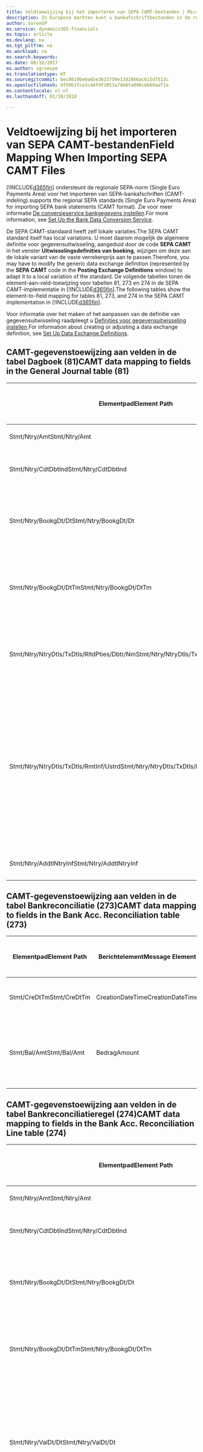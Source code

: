 ```yaml
---
title: Veldtoewijzing bij het importeren van SEPA CAMT-bestanden | Microsoft Docs
description: In Europese markten kunt u bankafschriftbestanden in de regionale SEPA-norm (Single Euro Payments Area) importeren.
author: SorenGP
ms.service: dynamics365-financials
ms.topic: article
ms.devlang: na
ms.tgt_pltfrm: na
ms.workload: na
ms.search.keywords: 
ms.date: 08/18/2017
ms.author: sgroespe
ms.translationtype: HT
ms.sourcegitcommit: bec0619be0a65e3625759e13d2866ac615d7513c
ms.openlocfilehash: 9f99b1fce3c44fdf2053a74b8fa090c6b69aef1a
ms.contentlocale: nl-nl
ms.lasthandoff: 01/30/2018

---
```

# <a name="field-mapping-when-importing-sepa-camt-files"></a><span data-ttu-id="a03bd-103">Veldtoewijzing bij het importeren van SEPA CAMT-bestanden</span><span class="sxs-lookup"><span data-stu-id="a03bd-103">Field Mapping When Importing SEPA CAMT Files</span></span>
[!INCLUDE[d365fin](includes/d365fin_md.md)] <span data-ttu-id="a03bd-104"> ondersteunt de regionale SEPA-norm (Single Euro Payments Area) voor het importeren van SEPA-bankafschriften (CAMT-indeling).</span><span class="sxs-lookup"><span data-stu-id="a03bd-104">supports the regional SEPA standards (Single Euro Payments Area) for importing SEPA bank statements (CAMT format).</span></span> <span data-ttu-id="a03bd-105">Zie voor meer informatie [De conversieservice bankgegevens instellen](bank-how-setup-bank-data-conversion-service.md).</span><span class="sxs-lookup"><span data-stu-id="a03bd-105">For more information, see [Set Up the Bank Data Conversion Service](bank-how-setup-bank-data-conversion-service.md).</span></span>  

 <span data-ttu-id="a03bd-106">De SEPA CAMT-standaard heeft zelf lokale variaties.</span><span class="sxs-lookup"><span data-stu-id="a03bd-106">The SEPA CAMT standard itself has local variations.</span></span> <span data-ttu-id="a03bd-107">U moet daarom mogelijk de algemene definitie voor gegevensuitwisseling, aangeduid door de code **SEPA CAMT** in het venster **Uitwisselingsdefinities van boeking**, wijzigen om deze aan de lokale variant van de vaste verrekenprijs aan te passen.</span><span class="sxs-lookup"><span data-stu-id="a03bd-107">Therefore, you may have to modify the generic data exchange definition (represented by the **SEPA CAMT** code in the **Posting Exchange Definitions** window) to adapt it to a local variation of the standard.</span></span> <span data-ttu-id="a03bd-108">De volgende tabellen tonen de element-aan-veld-toewijzing voor tabellen 81, 273 en 274 in de SEPA CAMT-implementatie in [!INCLUDE[d365fin](includes/d365fin_md.md)].</span><span class="sxs-lookup"><span data-stu-id="a03bd-108">The following tables show the element-to-field mapping for tables 81, 273, and 274 in the SEPA CAMT implementation in [!INCLUDE[d365fin](includes/d365fin_md.md)].</span></span>  

 <span data-ttu-id="a03bd-109">Voor informatie over het maken of het aanpassen van de definitie van gegevensuitwisseling raadpleegt u [Definities voor gegevensuitwisseling instellen](across-how-to-set-up-data-exchange-definitions.md).</span><span class="sxs-lookup"><span data-stu-id="a03bd-109">For information about creating or adjusting a data exchange definition, see [Set Up Data Exchange Definitions](across-how-to-set-up-data-exchange-definitions.md).</span></span>  

## <a name="camt-data-mapping-to-fields-in-the-general-journal-table-81"></a><span data-ttu-id="a03bd-110">CAMT-gegevenstoewijzing aan velden in de tabel Dagboek (81)</span><span class="sxs-lookup"><span data-stu-id="a03bd-110">CAMT data mapping to fields in the General Journal table (81)</span></span>  

|<span data-ttu-id="a03bd-111">Elementpad</span><span class="sxs-lookup"><span data-stu-id="a03bd-111">Element Path</span></span>|<span data-ttu-id="a03bd-112">Berichtelement</span><span class="sxs-lookup"><span data-stu-id="a03bd-112">Message Element</span></span>|<span data-ttu-id="a03bd-113">Gegevenssoort</span><span class="sxs-lookup"><span data-stu-id="a03bd-113">Data Type</span></span>|<span data-ttu-id="a03bd-114">Omschrijving</span><span class="sxs-lookup"><span data-stu-id="a03bd-114">Description</span></span>|<span data-ttu-id="a03bd-115">Identificatie voor een negatief teken</span><span class="sxs-lookup"><span data-stu-id="a03bd-115">Negative-Sign Identifier</span></span>|<span data-ttu-id="a03bd-116">Veldnr.</span><span class="sxs-lookup"><span data-stu-id="a03bd-116">Field No.</span></span>|<span data-ttu-id="a03bd-117">Veldnaam</span><span class="sxs-lookup"><span data-stu-id="a03bd-117">Field Name</span></span>|  
|------------------|---------------------|---------------|-----------------|-------------------------------|---------------|----------------|  
|<span data-ttu-id="a03bd-118">Stmt/Ntry/Amt</span><span class="sxs-lookup"><span data-stu-id="a03bd-118">Stmt/Ntry/Amt</span></span>|<span data-ttu-id="a03bd-119">Bedrag</span><span class="sxs-lookup"><span data-stu-id="a03bd-119">Amount</span></span>|<span data-ttu-id="a03bd-120">Decimaal</span><span class="sxs-lookup"><span data-stu-id="a03bd-120">Decimal</span></span>|<span data-ttu-id="a03bd-121">Het geldbedrag in de kaspost</span><span class="sxs-lookup"><span data-stu-id="a03bd-121">The amount of money in the cash entry</span></span>||<span data-ttu-id="a03bd-122">13</span><span class="sxs-lookup"><span data-stu-id="a03bd-122">13</span></span>|<span data-ttu-id="a03bd-123">Bedrag</span><span class="sxs-lookup"><span data-stu-id="a03bd-123">Amount</span></span>|  
|<span data-ttu-id="a03bd-124">Stmt/Ntry/CdtDbtInd</span><span class="sxs-lookup"><span data-stu-id="a03bd-124">Stmt/Ntry/CdtDbtInd</span></span>|<span data-ttu-id="a03bd-125">CreditDebitIndicator</span><span class="sxs-lookup"><span data-stu-id="a03bd-125">CreditDebitIndicator</span></span>|<span data-ttu-id="a03bd-126">Tekst</span><span class="sxs-lookup"><span data-stu-id="a03bd-126">Text</span></span>|<span data-ttu-id="a03bd-127">Geeft aan of de post een credit- of een debetpost is</span><span class="sxs-lookup"><span data-stu-id="a03bd-127">Indicates whether the entry is a credit or a debit entry</span></span>|<span data-ttu-id="a03bd-128">DBIT</span><span class="sxs-lookup"><span data-stu-id="a03bd-128">DBIT</span></span>|<span data-ttu-id="a03bd-129">13</span><span class="sxs-lookup"><span data-stu-id="a03bd-129">13</span></span>|<span data-ttu-id="a03bd-130">Bedrag</span><span class="sxs-lookup"><span data-stu-id="a03bd-130">Amount</span></span>|  
|<span data-ttu-id="a03bd-131">Stmt/Ntry/BookgDt/Dt</span><span class="sxs-lookup"><span data-stu-id="a03bd-131">Stmt/Ntry/BookgDt/Dt</span></span>|<span data-ttu-id="a03bd-132">Datum</span><span class="sxs-lookup"><span data-stu-id="a03bd-132">Date</span></span>|<span data-ttu-id="a03bd-133">Datum</span><span class="sxs-lookup"><span data-stu-id="a03bd-133">Date</span></span>|<span data-ttu-id="a03bd-134">De datum waarop een post wordt geboekt naar een rekening in de boeken van de rekeningservice</span><span class="sxs-lookup"><span data-stu-id="a03bd-134">The date when an entry is posted to an account on the account servicer's books</span></span>||<span data-ttu-id="a03bd-135">5</span><span class="sxs-lookup"><span data-stu-id="a03bd-135">5</span></span>|<span data-ttu-id="a03bd-136">Boekingsdatum</span><span class="sxs-lookup"><span data-stu-id="a03bd-136">Posting Date</span></span>|  
|<span data-ttu-id="a03bd-137">Stmt/Ntry/BookgDt/DtTm</span><span class="sxs-lookup"><span data-stu-id="a03bd-137">Stmt/Ntry/BookgDt/DtTm</span></span>|<span data-ttu-id="a03bd-138">DateTime</span><span class="sxs-lookup"><span data-stu-id="a03bd-138">DateTime</span></span>|<span data-ttu-id="a03bd-139">DateTime</span><span class="sxs-lookup"><span data-stu-id="a03bd-139">DateTime</span></span>|<span data-ttu-id="a03bd-140">De datum en tijd waarop een post wordt geboekt naar een rekening in de boeken van de rekeningservice</span><span class="sxs-lookup"><span data-stu-id="a03bd-140">The date and time when an entry is posted to an account on the account servicer's books</span></span>||<span data-ttu-id="a03bd-141">5</span><span class="sxs-lookup"><span data-stu-id="a03bd-141">5</span></span>|<span data-ttu-id="a03bd-142">Boekingsdatum</span><span class="sxs-lookup"><span data-stu-id="a03bd-142">Posting Date</span></span>|  
|<span data-ttu-id="a03bd-143">Stmt/Ntry/NtryDtls/TxDtls/RltdPties/Dbtr/Nm</span><span class="sxs-lookup"><span data-stu-id="a03bd-143">Stmt/Ntry/NtryDtls/TxDtls/RltdPties/Dbtr/Nm</span></span>|<span data-ttu-id="a03bd-144">Naam</span><span class="sxs-lookup"><span data-stu-id="a03bd-144">Name</span></span>|<span data-ttu-id="a03bd-145">Tekst</span><span class="sxs-lookup"><span data-stu-id="a03bd-145">Text</span></span>|<span data-ttu-id="a03bd-146">De naam van de partij die een geldbedrag is verschuldigd aan de (uiteindelijke) incassant</span><span class="sxs-lookup"><span data-stu-id="a03bd-146">The name of the party that owes an amount of money to the (ultimate) creditor</span></span>||<span data-ttu-id="a03bd-147">1221</span><span class="sxs-lookup"><span data-stu-id="a03bd-147">1221</span></span>|<span data-ttu-id="a03bd-148">Informatie over betaler</span><span class="sxs-lookup"><span data-stu-id="a03bd-148">Payer Information</span></span>|  
|<span data-ttu-id="a03bd-149">Stmt/Ntry/NtryDtls/TxDtls/RmtInf/Ustrd</span><span class="sxs-lookup"><span data-stu-id="a03bd-149">Stmt/Ntry/NtryDtls/TxDtls/RmtInf/Ustrd</span></span>|<span data-ttu-id="a03bd-150">Ongestructureerd</span><span class="sxs-lookup"><span data-stu-id="a03bd-150">Unstructured</span></span>|<span data-ttu-id="a03bd-151">Tekst</span><span class="sxs-lookup"><span data-stu-id="a03bd-151">Text</span></span>|<span data-ttu-id="a03bd-152">Informatie die wordt verschaft om de afstemming/reconciliatie mogelijk te maken van een post met de artikelen die de betaling wordt geacht te vereffenen, zoals commerciële facturen in een vorderingsysteem, in een ongestructureerde vorm</span><span class="sxs-lookup"><span data-stu-id="a03bd-152">Information supplied to enable the matching/reconciliation of an entry with the items that the payment is intended to settle, such as commercial invoices in an accounts-receivable system, in an unstructured form</span></span>||<span data-ttu-id="a03bd-153">8</span><span class="sxs-lookup"><span data-stu-id="a03bd-153">8</span></span>|<span data-ttu-id="a03bd-154">Omschrijving</span><span class="sxs-lookup"><span data-stu-id="a03bd-154">Description</span></span>|  
|<span data-ttu-id="a03bd-155">Stmt/Ntry/AddtlNtryInf</span><span class="sxs-lookup"><span data-stu-id="a03bd-155">Stmt/Ntry/AddtlNtryInf</span></span>|<span data-ttu-id="a03bd-156">AdditionalEntryInformation</span><span class="sxs-lookup"><span data-stu-id="a03bd-156">AdditionalEntryInformation</span></span>|<span data-ttu-id="a03bd-157">Tekst</span><span class="sxs-lookup"><span data-stu-id="a03bd-157">Text</span></span>|<span data-ttu-id="a03bd-158">Extra informatie over de invoer</span><span class="sxs-lookup"><span data-stu-id="a03bd-158">Additional information about the entry</span></span>||<span data-ttu-id="a03bd-159">1222</span><span class="sxs-lookup"><span data-stu-id="a03bd-159">1222</span></span>|<span data-ttu-id="a03bd-160">Transactie-informatie</span><span class="sxs-lookup"><span data-stu-id="a03bd-160">Transaction Information</span></span>|  

## <a name="camt-data-mapping-to-fields-in-the-bank-acc-reconciliation-table-273"></a><span data-ttu-id="a03bd-161">CAMT-gegevenstoewijzing aan velden in de tabel Bankreconciliatie (273)</span><span class="sxs-lookup"><span data-stu-id="a03bd-161">CAMT data mapping to fields in the Bank Acc. Reconciliation table (273)</span></span>  

|<span data-ttu-id="a03bd-162">Elementpad</span><span class="sxs-lookup"><span data-stu-id="a03bd-162">Element Path</span></span>|<span data-ttu-id="a03bd-163">Berichtelement</span><span class="sxs-lookup"><span data-stu-id="a03bd-163">Message Element</span></span>|<span data-ttu-id="a03bd-164">Gegevenssoort</span><span class="sxs-lookup"><span data-stu-id="a03bd-164">Data Type</span></span>|<span data-ttu-id="a03bd-165">Omschrijving</span><span class="sxs-lookup"><span data-stu-id="a03bd-165">Description</span></span>|<span data-ttu-id="a03bd-166">Identificatie voor een negatief teken</span><span class="sxs-lookup"><span data-stu-id="a03bd-166">Negative-Sign Identifier</span></span>|<span data-ttu-id="a03bd-167">Veldnr.</span><span class="sxs-lookup"><span data-stu-id="a03bd-167">Field No.</span></span>|<span data-ttu-id="a03bd-168">Veldnaam</span><span class="sxs-lookup"><span data-stu-id="a03bd-168">Field Name</span></span>|  
|------------------|---------------------|---------------|-----------------|-------------------------------|---------------|----------------|  
|<span data-ttu-id="a03bd-169">Stmt/CreDtTm</span><span class="sxs-lookup"><span data-stu-id="a03bd-169">Stmt/CreDtTm</span></span>|<span data-ttu-id="a03bd-170">CreationDateTime</span><span class="sxs-lookup"><span data-stu-id="a03bd-170">CreationDateTime</span></span>|<span data-ttu-id="a03bd-171">Datum</span><span class="sxs-lookup"><span data-stu-id="a03bd-171">Date</span></span>|<span data-ttu-id="a03bd-172">De datum en tijd waarop het bericht is gemaakt.</span><span class="sxs-lookup"><span data-stu-id="a03bd-172">The date and time when the message was created</span></span>||<span data-ttu-id="a03bd-173">3</span><span class="sxs-lookup"><span data-stu-id="a03bd-173">3</span></span>|<span data-ttu-id="a03bd-174">Afschriftdatum</span><span class="sxs-lookup"><span data-stu-id="a03bd-174">Statement Date</span></span>|  
|<span data-ttu-id="a03bd-175">Stmt/Bal/Amt</span><span class="sxs-lookup"><span data-stu-id="a03bd-175">Stmt/Bal/Amt</span></span>|<span data-ttu-id="a03bd-176">Bedrag</span><span class="sxs-lookup"><span data-stu-id="a03bd-176">Amount</span></span>|<span data-ttu-id="a03bd-177">Decimaal</span><span class="sxs-lookup"><span data-stu-id="a03bd-177">Decimal</span></span>|<span data-ttu-id="a03bd-178">Het bedrag dat resulteert uit de tot een nettowaarde teruggebrachte bedragen voor alle debet- en creditposten</span><span class="sxs-lookup"><span data-stu-id="a03bd-178">The amount resulting from the netted amounts for all debit and credit entries</span></span>||<span data-ttu-id="a03bd-179">4</span><span class="sxs-lookup"><span data-stu-id="a03bd-179">4</span></span>|<span data-ttu-id="a03bd-180">Eindsaldo afschrift</span><span class="sxs-lookup"><span data-stu-id="a03bd-180">Statement Ending Balance</span></span>|  

## <a name="camt-data-mapping-to-fields-in-the-bank-acc-reconciliation-line-table-274"></a><span data-ttu-id="a03bd-181">CAMT-gegevenstoewijzing aan velden in de tabel Bankreconciliatieregel (274)</span><span class="sxs-lookup"><span data-stu-id="a03bd-181">CAMT data mapping to fields in the Bank Acc. Reconciliation Line table (274)</span></span>  

|<span data-ttu-id="a03bd-182">Elementpad</span><span class="sxs-lookup"><span data-stu-id="a03bd-182">Element Path</span></span>|<span data-ttu-id="a03bd-183">Berichtelement</span><span class="sxs-lookup"><span data-stu-id="a03bd-183">Message Element</span></span>|<span data-ttu-id="a03bd-184">Gegevenssoort</span><span class="sxs-lookup"><span data-stu-id="a03bd-184">Data Type</span></span>|<span data-ttu-id="a03bd-185">Omschrijving</span><span class="sxs-lookup"><span data-stu-id="a03bd-185">Description</span></span>|<span data-ttu-id="a03bd-186">Identificatie voor een negatief teken</span><span class="sxs-lookup"><span data-stu-id="a03bd-186">Negative-Sign Identifier</span></span>|<span data-ttu-id="a03bd-187">Veldnr.</span><span class="sxs-lookup"><span data-stu-id="a03bd-187">Field No.</span></span>|<span data-ttu-id="a03bd-188">Veldnaam</span><span class="sxs-lookup"><span data-stu-id="a03bd-188">Field Name</span></span>|  
|------------------|---------------------|---------------|-----------------|-------------------------------|---------------|----------------|  
|<span data-ttu-id="a03bd-189">Stmt/Ntry/Amt</span><span class="sxs-lookup"><span data-stu-id="a03bd-189">Stmt/Ntry/Amt</span></span>|<span data-ttu-id="a03bd-190">Bedrag</span><span class="sxs-lookup"><span data-stu-id="a03bd-190">Amount</span></span>|<span data-ttu-id="a03bd-191">Decimaal</span><span class="sxs-lookup"><span data-stu-id="a03bd-191">Decimal</span></span>|<span data-ttu-id="a03bd-192">Het geldbedrag in de kaspost</span><span class="sxs-lookup"><span data-stu-id="a03bd-192">The amount of money in the cash entry</span></span>||<span data-ttu-id="a03bd-193">7</span><span class="sxs-lookup"><span data-stu-id="a03bd-193">7</span></span>|<span data-ttu-id="a03bd-194">Afschrifttotaal</span><span class="sxs-lookup"><span data-stu-id="a03bd-194">Statement Amount</span></span>|  
|<span data-ttu-id="a03bd-195">Stmt/Ntry/CdtDbtInd</span><span class="sxs-lookup"><span data-stu-id="a03bd-195">Stmt/Ntry/CdtDbtInd</span></span>|<span data-ttu-id="a03bd-196">CreditDebitIndicator</span><span class="sxs-lookup"><span data-stu-id="a03bd-196">CreditDebitIndicator</span></span>|<span data-ttu-id="a03bd-197">Tekst</span><span class="sxs-lookup"><span data-stu-id="a03bd-197">Text</span></span>|<span data-ttu-id="a03bd-198">Geeft aan of de post een credit- of een debetpost is</span><span class="sxs-lookup"><span data-stu-id="a03bd-198">Indicates whether the entry is a credit or a debit entry</span></span>|<span data-ttu-id="a03bd-199">DBIT</span><span class="sxs-lookup"><span data-stu-id="a03bd-199">DBIT</span></span>|<span data-ttu-id="a03bd-200">7</span><span class="sxs-lookup"><span data-stu-id="a03bd-200">7</span></span>|<span data-ttu-id="a03bd-201">Afschrifttotaal</span><span class="sxs-lookup"><span data-stu-id="a03bd-201">Statement Amount</span></span>|  
|<span data-ttu-id="a03bd-202">Stmt/Ntry/BookgDt/Dt</span><span class="sxs-lookup"><span data-stu-id="a03bd-202">Stmt/Ntry/BookgDt/Dt</span></span>|<span data-ttu-id="a03bd-203">Datum</span><span class="sxs-lookup"><span data-stu-id="a03bd-203">Date</span></span>|<span data-ttu-id="a03bd-204">Datum</span><span class="sxs-lookup"><span data-stu-id="a03bd-204">Date</span></span>|<span data-ttu-id="a03bd-205">De datum waarop een post wordt geboekt naar een rekening in de boeken van de rekeningservice</span><span class="sxs-lookup"><span data-stu-id="a03bd-205">The date when an entry is posted to an account on the account servicer's books</span></span>||<span data-ttu-id="a03bd-206">5</span><span class="sxs-lookup"><span data-stu-id="a03bd-206">5</span></span>|<span data-ttu-id="a03bd-207">Transactiedatum</span><span class="sxs-lookup"><span data-stu-id="a03bd-207">Transaction Date</span></span>|  
|<span data-ttu-id="a03bd-208">Stmt/Ntry/BookgDt/DtTm</span><span class="sxs-lookup"><span data-stu-id="a03bd-208">Stmt/Ntry/BookgDt/DtTm</span></span>|<span data-ttu-id="a03bd-209">DateTime</span><span class="sxs-lookup"><span data-stu-id="a03bd-209">DateTime</span></span>|<span data-ttu-id="a03bd-210">DateTime</span><span class="sxs-lookup"><span data-stu-id="a03bd-210">DateTime</span></span>|<span data-ttu-id="a03bd-211">De datum en tijd waarop een post wordt geboekt naar een rekening in de boeken van de rekeningservice</span><span class="sxs-lookup"><span data-stu-id="a03bd-211">The date and time when an entry is posted to an account on the account servicer's books</span></span>||<span data-ttu-id="a03bd-212">5</span><span class="sxs-lookup"><span data-stu-id="a03bd-212">5</span></span>|<span data-ttu-id="a03bd-213">Transactiedatum</span><span class="sxs-lookup"><span data-stu-id="a03bd-213">Transaction Date</span></span>|  
|<span data-ttu-id="a03bd-214">Stmt/Ntry/ValDt/Dt</span><span class="sxs-lookup"><span data-stu-id="a03bd-214">Stmt/Ntry/ValDt/Dt</span></span>|<span data-ttu-id="a03bd-215">Datum</span><span class="sxs-lookup"><span data-stu-id="a03bd-215">Date</span></span>|<span data-ttu-id="a03bd-216">Datum</span><span class="sxs-lookup"><span data-stu-id="a03bd-216">Date</span></span>|<span data-ttu-id="a03bd-217">De datum waarop activa beschikbaar worden voor de rekeninghouder in het geval van een creditpost, of niet meer beschikbaar zijn voor de rekeninghouder in het geval van een debetpost</span><span class="sxs-lookup"><span data-stu-id="a03bd-217">The date when assets become available to the account owner in case of a credit entry, or cease to be available to the account owner in case of a debit entry</span></span>||<span data-ttu-id="a03bd-218">12</span><span class="sxs-lookup"><span data-stu-id="a03bd-218">12</span></span>|<span data-ttu-id="a03bd-219">Waardedatum</span><span class="sxs-lookup"><span data-stu-id="a03bd-219">Value Date</span></span>|  
|<span data-ttu-id="a03bd-220">Stmt/Ntry/ValDt/DtTm</span><span class="sxs-lookup"><span data-stu-id="a03bd-220">Stmt/Ntry/ValDt/DtTm</span></span>|<span data-ttu-id="a03bd-221">DateTime</span><span class="sxs-lookup"><span data-stu-id="a03bd-221">DateTime</span></span>|<span data-ttu-id="a03bd-222">DateTime</span><span class="sxs-lookup"><span data-stu-id="a03bd-222">DateTime</span></span>|<span data-ttu-id="a03bd-223">De datum en tijd waarop activa beschikbaar worden voor de rekeninghouder in het geval van een creditpost, of niet meer beschikbaar zijn voor de rekeninghouder in het geval van een debetpost</span><span class="sxs-lookup"><span data-stu-id="a03bd-223">The date and time when assets become available to the account owner in case of a credit entry, or cease to be available to the account owner in case of a debit entry</span></span>||<span data-ttu-id="a03bd-224">12</span><span class="sxs-lookup"><span data-stu-id="a03bd-224">12</span></span>|<span data-ttu-id="a03bd-225">Waardedatum</span><span class="sxs-lookup"><span data-stu-id="a03bd-225">Value Date</span></span>|  
|<span data-ttu-id="a03bd-226">Stmt/Ntry/NtryDtls/TxDtls/RltdPties/Dbtr/Nm</span><span class="sxs-lookup"><span data-stu-id="a03bd-226">Stmt/Ntry/NtryDtls/TxDtls/RltdPties/Dbtr/Nm</span></span>|<span data-ttu-id="a03bd-227">Naam</span><span class="sxs-lookup"><span data-stu-id="a03bd-227">Name</span></span>|<span data-ttu-id="a03bd-228">Tekst</span><span class="sxs-lookup"><span data-stu-id="a03bd-228">Text</span></span>|<span data-ttu-id="a03bd-229">De naam van de partij die een geldbedrag is verschuldigd aan de (uiteindelijke) incassant</span><span class="sxs-lookup"><span data-stu-id="a03bd-229">The name of the party that owes an amount of money to the (ultimate) creditor</span></span>||<span data-ttu-id="a03bd-230">15</span><span class="sxs-lookup"><span data-stu-id="a03bd-230">15</span></span>|<span data-ttu-id="a03bd-231">Informatie over betaler</span><span class="sxs-lookup"><span data-stu-id="a03bd-231">Payer Information</span></span>|  
|<span data-ttu-id="a03bd-232">Stmt/Ntry/NtryDtls/TxDtls/RmtInf/Ustrd</span><span class="sxs-lookup"><span data-stu-id="a03bd-232">Stmt/Ntry/NtryDtls/TxDtls/RmtInf/Ustrd</span></span>|<span data-ttu-id="a03bd-233">Ongestructureerd</span><span class="sxs-lookup"><span data-stu-id="a03bd-233">Unstructured</span></span>|<span data-ttu-id="a03bd-234">Tekst</span><span class="sxs-lookup"><span data-stu-id="a03bd-234">Text</span></span>|<span data-ttu-id="a03bd-235">Informatie die wordt verschaft om de afstemming/reconciliatie mogelijk te maken van een post met de artikelen die de betaling wordt geacht te vereffenen, zoals commerciële facturen in een vorderingsysteem, in een ongestructureerde vorm</span><span class="sxs-lookup"><span data-stu-id="a03bd-235">Information supplied to enable the matching/reconciliation of an entry with the items that the payment is intended to settle, such as commercial invoices in an accounts-receivable system, in an unstructured form</span></span>||<span data-ttu-id="a03bd-236">6</span><span class="sxs-lookup"><span data-stu-id="a03bd-236">6</span></span>|<span data-ttu-id="a03bd-237">Omschrijving</span><span class="sxs-lookup"><span data-stu-id="a03bd-237">Description</span></span>|  
|<span data-ttu-id="a03bd-238">Stmt/Ntry/AddtlNtryInf</span><span class="sxs-lookup"><span data-stu-id="a03bd-238">Stmt/Ntry/AddtlNtryInf</span></span>|<span data-ttu-id="a03bd-239">AdditionalEntryInformation</span><span class="sxs-lookup"><span data-stu-id="a03bd-239">AdditionalEntryInformation</span></span>|<span data-ttu-id="a03bd-240">Tekst</span><span class="sxs-lookup"><span data-stu-id="a03bd-240">Text</span></span>|<span data-ttu-id="a03bd-241">Extra informatie over de invoer</span><span class="sxs-lookup"><span data-stu-id="a03bd-241">Additional information about the entry</span></span>||<span data-ttu-id="a03bd-242">16</span><span class="sxs-lookup"><span data-stu-id="a03bd-242">16</span></span>|<span data-ttu-id="a03bd-243">Transactie-informatie</span><span class="sxs-lookup"><span data-stu-id="a03bd-243">Transaction Information</span></span>|  

 <span data-ttu-id="a03bd-244">Elementen in het knooppunt **Ntry** die worden geïmporteerd in [!INCLUDE[d365fin](includes/d365fin_md.md)] maar niet aan velden worden toegewezen, worden opgeslagen in de tabel **Kolomdef. boekingsuitwisseling**.</span><span class="sxs-lookup"><span data-stu-id="a03bd-244">Elements in the **Ntry** node that are imported into [!INCLUDE[d365fin](includes/d365fin_md.md)] but not mapped to any fields are stored in the **Posting Exch. Column Def** table.</span></span> <span data-ttu-id="a03bd-245">Gebruikers kunnen deze elementen vanuit de vensters **Betalingsreconciliatiedagboek**, **Betalingsvereffening** en **Bankreconciliatie** weergeven door de actie **Details bankrekeningafschriftregel** te kiezen.</span><span class="sxs-lookup"><span data-stu-id="a03bd-245">Users can view these elements from the **Payment Reconciliation Journal**, **Payment Application**, and **Bank Acc. Reconciliation** windows by choosing the **Bank Statement Line Details** action.</span></span> <span data-ttu-id="a03bd-246">Zie voor meer informatie [Betalingen vereffenen met automatische vereffening](receivables-how-reconcile-payments-auto-application.md).</span><span class="sxs-lookup"><span data-stu-id="a03bd-246">For more information, see [Reconcile Payments Using Automatic Application](receivables-how-reconcile-payments-auto-application.md).</span></span>  
## <a name="see-also"></a><span data-ttu-id="a03bd-247">Zie ook</span><span class="sxs-lookup"><span data-stu-id="a03bd-247">See Also</span></span>  
[<span data-ttu-id="a03bd-248">Gegevensuitwisseling instellen</span><span class="sxs-lookup"><span data-stu-id="a03bd-248">Setting Up Data Exchange</span></span>](across-set-up-data-exchange.md)  
[<span data-ttu-id="a03bd-249">Gegevens elektronisch uitwisselen</span><span class="sxs-lookup"><span data-stu-id="a03bd-249">Exchanging Data Electronically</span></span>](across-data-exchange.md)  
<span data-ttu-id="a03bd-250">[Conversieservice voor bankgegevens instellen](bank-how-setup-bank-data-conversion-service.md) </span><span class="sxs-lookup"><span data-stu-id="a03bd-250">[Set Up the Bank Data Conversion Service](bank-how-setup-bank-data-conversion-service.md) </span></span>  
[<span data-ttu-id="a03bd-251">XML-schema's gebruiken om gegevensuitwisselingsdefinities voor te bereiden</span><span class="sxs-lookup"><span data-stu-id="a03bd-251">Use XML Schemas to Prepare Data Exchange Definitions</span></span>](across-how-to-use-xml-schemas-to-prepare-data-exchange-definitions.md)  
[<span data-ttu-id="a03bd-252">Betalingen reconciliëren met automatische vereffening</span><span class="sxs-lookup"><span data-stu-id="a03bd-252">Reconcile Payments Using Automatic Application</span></span>](receivables-how-reconcile-payments-auto-application.md)  

